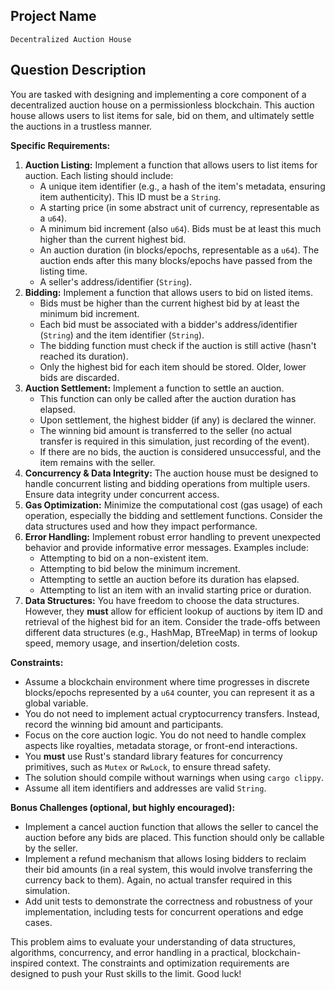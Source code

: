 ## Project Name

`Decentralized Auction House`

## Question Description

You are tasked with designing and implementing a core component of a decentralized auction house on a permissionless blockchain. This auction house allows users to list items for sale, bid on them, and ultimately settle the auctions in a trustless manner.

**Specific Requirements:**

1.  **Auction Listing:** Implement a function that allows users to list items for auction. Each listing should include:
    *   A unique item identifier (e.g., a hash of the item's metadata, ensuring item authenticity). This ID must be a `String`.
    *   A starting price (in some abstract unit of currency, representable as a `u64`).
    *   A minimum bid increment (also `u64`). Bids must be at least this much higher than the current highest bid.
    *   An auction duration (in blocks/epochs, representable as a `u64`).  The auction ends after this many blocks/epochs have passed from the listing time.
    *   A seller's address/identifier (`String`).
2.  **Bidding:** Implement a function that allows users to bid on listed items.
    *   Bids must be higher than the current highest bid by at least the minimum bid increment.
    *   Each bid must be associated with a bidder's address/identifier (`String`) and the item identifier (`String`).
    *   The bidding function must check if the auction is still active (hasn't reached its duration).
    *   Only the highest bid for each item should be stored.  Older, lower bids are discarded.
3.  **Auction Settlement:** Implement a function to settle an auction.
    *   This function can only be called after the auction duration has elapsed.
    *   Upon settlement, the highest bidder (if any) is declared the winner.
    *   The winning bid amount is transferred to the seller (no actual transfer is required in this simulation, just recording of the event).
    *   If there are no bids, the auction is considered unsuccessful, and the item remains with the seller.
4.  **Concurrency & Data Integrity:** The auction house must be designed to handle concurrent listing and bidding operations from multiple users.  Ensure data integrity under concurrent access.
5.  **Gas Optimization:**  Minimize the computational cost (gas usage) of each operation, especially the bidding and settlement functions. Consider the data structures used and how they impact performance.
6.  **Error Handling:** Implement robust error handling to prevent unexpected behavior and provide informative error messages. Examples include:
    *   Attempting to bid on a non-existent item.
    *   Attempting to bid below the minimum increment.
    *   Attempting to settle an auction before its duration has elapsed.
    *   Attempting to list an item with an invalid starting price or duration.
7.  **Data Structures:** You have freedom to choose the data structures. However, they **must** allow for efficient lookup of auctions by item ID and retrieval of the highest bid for an item.  Consider the trade-offs between different data structures (e.g., HashMap, BTreeMap) in terms of lookup speed, memory usage, and insertion/deletion costs.

**Constraints:**

*   Assume a blockchain environment where time progresses in discrete blocks/epochs represented by a `u64` counter, you can represent it as a global variable.
*   You do not need to implement actual cryptocurrency transfers. Instead, record the winning bid amount and participants.
*   Focus on the core auction logic.  You do not need to handle complex aspects like royalties, metadata storage, or front-end interactions.
*   You **must** use Rust's standard library features for concurrency primitives, such as `Mutex` or `RwLock`, to ensure thread safety.
*   The solution should compile without warnings when using `cargo clippy`.
*   Assume all item identifiers and addresses are valid `String`.

**Bonus Challenges (optional, but highly encouraged):**

*   Implement a cancel auction function that allows the seller to cancel the auction before any bids are placed. This function should only be callable by the seller.
*   Implement a refund mechanism that allows losing bidders to reclaim their bid amounts (in a real system, this would involve transferring the currency back to them). Again, no actual transfer required in this simulation.
*   Add unit tests to demonstrate the correctness and robustness of your implementation, including tests for concurrent operations and edge cases.

This problem aims to evaluate your understanding of data structures, algorithms, concurrency, and error handling in a practical, blockchain-inspired context. The constraints and optimization requirements are designed to push your Rust skills to the limit. Good luck!
